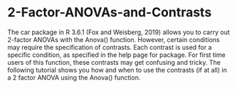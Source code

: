 # 2-Factor-ANOVAs-and-Contrasts
The car package in R 3.6.1 (Fox and Weisberg, 2019) allows you to carry out 2-factor ANOVAs with the Anova() function. However, certain conditions may require the specification of contrasts. Each contrast is used for a specific condition, as specified in the help page for package. For first time users of this function, these contrasts may get confusing and tricky. The following tutorial shows you how and when to use the contrasts (if at all) in a 2 factor ANOVA using the Anova() function.
